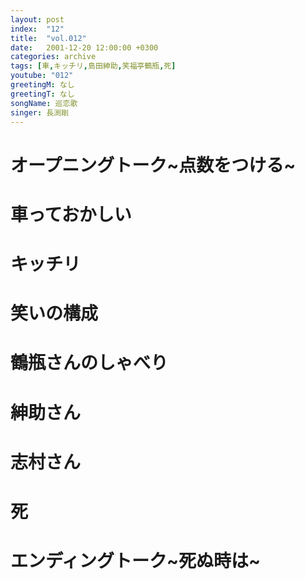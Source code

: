 ```yaml
---
layout: post
index:  "12"
title:  "vol.012"
date:   2001-12-20 12:00:00 +0300
categories: archive
tags: [車,キッチリ,島田紳助,笑福亭鶴瓶,死]
youtube: "012"
greetingM: なし
greetingT: なし
songName: 巡恋歌
singer: 長渕剛
---
```

# オープニングトーク~点数をつける~

# 車っておかしい

# キッチリ

# 笑いの構成

# 鶴瓶さんのしゃべり

# 紳助さん

# 志村さん

# 死

# エンディングトーク~死ぬ時は~
